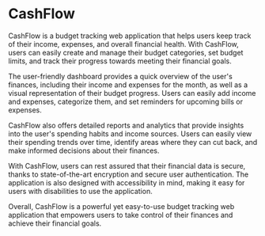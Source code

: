 # CashFlow
CashFlow is a budget tracking web application that helps users keep track of their income, expenses, and overall financial health. With CashFlow, users can easily create and manage their budget categories, set budget limits, and track their progress towards meeting their financial goals.

The user-friendly dashboard provides a quick overview of the user's finances, including their income and expenses for the month, as well as a visual representation of their budget progress. Users can easily add income and expenses, categorize them, and set reminders for upcoming bills or expenses.

CashFlow also offers detailed reports and analytics that provide insights into the user's spending habits and income sources. Users can easily view their spending trends over time, identify areas where they can cut back, and make informed decisions about their finances.

With CashFlow, users can rest assured that their financial data is secure, thanks to state-of-the-art encryption and secure user authentication. The application is also designed with accessibility in mind, making it easy for users with disabilities to use the application.

Overall, CashFlow is a powerful yet easy-to-use budget tracking web application that empowers users to take control of their finances and achieve their financial goals.
